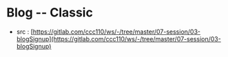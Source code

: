 # Blog -- Classic
* src : [https://gitlab.com/ccc110/ws/-/tree/master/07-session/03-blogSignup](https://gitlab.com/ccc110/ws/-/tree/master/07-session/03-blogSignup)
